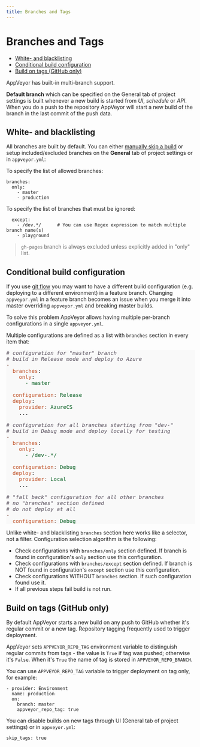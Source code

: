 ```yaml
---
title: Branches and Tags
---
```


# Branches and Tags

* [White- and blacklisting](#white-and-blacklisting)
* [Conditional build configuration](#conditional-build-configuration)
* [Build on tags (GitHub only)](#build-on-tags)

AppVeyor has built-in multi-branch support.

**Default branch** which can be specified on the General tab of project settings is built whenever a new build is started from *UI*, *schedule* or *API*. When you do a push to the repository AppVeyor will start a new build of the branch in the last commit of the push data.



<a id="white-and-blacklisting"></a>
## White- and blacklisting

All branches are built by default. You can either [manually skip a build](/docs/how-to/skip-build) or setup included/excluded branches on the **General** tab of project settings or in `appveyor.yml`:

To specify the list of allowed branches:

	branches:
	  only:
	    - master
	    - production

To specify the list of branches that must be ignored:

	  except:
	    - /dev.*/      # You can use Regex expression to match multiple branch name(s)
	    - playground

> `gh-pages` branch is always excluded unless explicitly added in "only" list.



<a id="conditional-build-configuration"></a>
## Conditional build configuration

If you use [git flow](http://nvie.com/posts/a-successful-git-branching-model/) you may want to have a different build configuration (e.g. deploying to a different environment) in a feature branch. Changing `appveyor.yml` in a feature branch becomes an issue when you merge it into master overriding `appveyor.yml` and breaking master builds.

To solve this problem AppVeyor allows having multiple per-branch configurations in a single `appveyor.yml`.

Multiple configurations are defined as a list with `branches` section in every item that:

	
<pre style="background:#f9f9f9;color:#080808"><span style="color:#5a525f;font-style:italic"># configuration for "master" branch</span>
<span style="color:#5a525f;font-style:italic"># build in Release mode and deploy to Azure</span>
<span style="color:#794938">-</span>
  <span style="color:#bf4f24">branches</span>:
    <span style="color:#bf4f24">only</span>:
      <span style="color:#0b6125">- <span style="color:#0b6125">master</span></span>

  <span style="color:#0b6125"><span style="color:#bf4f24">configuration<span style="color:#794938">:</span></span> <span style="color:#0b6125">Release</span></span>
  <span style="color:#bf4f24">deploy</span>:
    <span style="color:#0b6125"><span style="color:#bf4f24">provider<span style="color:#794938">:</span></span> <span style="color:#0b6125">AzureCS</span></span>
    ...

<span style="color:#5a525f;font-style:italic"># configuration for all branches starting from "dev-"</span>
<span style="color:#5a525f;font-style:italic"># build in Debug mode and deploy locally for testing</span>
<span style="color:#794938">-</span>
  <span style="color:#bf4f24">branches</span>:
    <span style="color:#bf4f24">only</span>:
      <span style="color:#0b6125">- <span style="color:#0b6125">/dev-.*/</span></span>

  <span style="color:#0b6125"><span style="color:#bf4f24">configuration<span style="color:#794938">:</span></span> <span style="color:#0b6125">Debug</span></span>
  <span style="color:#bf4f24">deploy</span>:
    <span style="color:#0b6125"><span style="color:#bf4f24">provider<span style="color:#794938">:</span></span> <span style="color:#0b6125">Local</span></span>
    ...

<span style="color:#5a525f;font-style:italic"># "fall back" configuration for all other branches</span>
<span style="color:#5a525f;font-style:italic"># no "branches" section defined</span>
<span style="color:#5a525f;font-style:italic"># do not deploy at all</span>
<span style="color:#794938">-</span>
  <span style="color:#0b6125"><span style="color:#bf4f24">configuration<span style="color:#794938">:</span></span> <span style="color:#0b6125">Debug</span></span>
</pre>


Unlike white- and blacklisting `branches` section here works like a selector, not a filter. Configuration selection algorithm is the following:

- Check configurations with `branches/only` section defined. If branch is found in configuration's `only` section use this configuration.
- Check configurations with `branches/except` section defined. If branch is NOT found in configuration's `except` section use this configuration.
- Check configurations WITHOUT `branches` section. If such configuration found use it.
- If all previous steps fail build is not run.


<a id="build-on-tags"></a>
## Build on tags (GitHub only)

By default AppVeyor starts a new build on any push to GitHub whether it's regular commit or a new tag. Repository tagging frequently used to trigger deployment.

AppVeyor sets `APPVEYOR_REPO_TAG` environment variable to distinguish regular commits from tags - the value is `True` if tag was pushed; otherwise it's `False`. When it's `True` the name of tag is stored in `APPVEYOR_REPO_BRANCH`.

You can use `APPVEYOR_REPO_TAG` variable to trigger deployment on tag only, for example:

	- provider: Environment
	  name: production
	  on:
	    branch: master
        appveyor_repo_tag: true

You can disable builds on new tags through UI (General tab of project settings) or in `appveyor.yml`:

    skip_tags: true